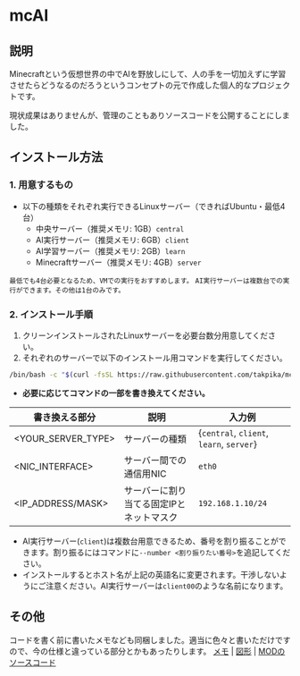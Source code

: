 # mcAI
## 説明
Minecraftという仮想世界の中でAIを野放しにして、人の手を一切加えずに学習させたらどうなるのだろうというコンセプトの元で作成した個人的なプロジェクトです。

現状成果はありませんが、管理のこともありソースコードを公開することにしました。

## インストール方法
### 1. 用意するもの
- 以下の種類をそれぞれ実行できるLinuxサーバー（できればUbuntu・最低4台）
  - 中央サーバー（推奨メモリ: 1GB）`central`
  - AI実行サーバー（推奨メモリ: 6GB）`client`
  - AI学習サーバー（推奨メモリ: 2GB）`learn`
  - Minecraftサーバー（推奨メモリ: 4GB）`server`

`最低でも4台必要となるため、VMでの実行をおすすめします。`
`AI実行サーバーは複数台での実行ができます。その他は1台のみです。`

### 2. インストール手順
 1. クリーンインストールされたLinuxサーバーを必要台数分用意してください。
 2. それぞれのサーバーで以下のインストール用コマンドを実行してください。
```bash
/bin/bash -c "$(curl -fsSL https://raw.githubusercontent.com/takpika/mcAI/main/setup.sh)" -t <YOUR_SERVER_TYPE> -i <NIC_INTERFACE> -p <IP_ADDRESS/MASK>
```
  - **必要に応じてコマンドの一部を書き換えてください。**

| 書き換える部分 | 説明 | 入力例 |
| ---- | ---- | ---- |
| <YOUR_SERVER_TYPE> | サーバーの種類 | {`central`, `client`, `learn`, `server`} |
| <NIC_INTERFACE> | サーバー間での通信用NIC | `eth0` |
| <IP_ADDRESS/MASK> | サーバーに割り当てる固定IPとネットマスク | `192.168.1.10/24` |
  - AI実行サーバー(`client`)は複数台用意できるため、番号を割り振ることができます。割り振るにはコマンドに`--number <割り振りたい番号>`を追記してください。
  - インストールするとホスト名が上記の英語名に変更されます。干渉しないようにご注意ください。AI実行サーバーは`client00`のような名前になります。

## その他
コードを書く前に書いたメモなども同梱しました。適当に色々と書いただけですので、今の仕様と違っている部分とかもあったりします。
[メモ](description/description.txt) | [図形](description/diagram.drawio.svg) | [MODのソースコード](https://github.com/takpika/mcAIj)